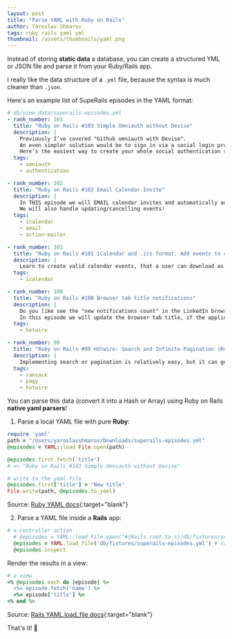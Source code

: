 ```yaml
---
layout: post
title: "Parse YAML with Ruby on Rails"
author: Yaroslav Shmarov
tags: ruby rails yaml yml
thumbnail: /assets/thumbnails/yaml.png
---
```


Instead of storing **static data** a database, you can create a structured YML or JSON file and parse it from your Ruby/Rails app.

I really like the data structure of a `.yml` file, because the syntax is much cleaner than `.json`.

Here's an example list of SupeRails episodes in the YAML format:

```yml
# db/view_data/superails-episodes.yml
- rank_number: 103
  title: "Ruby on Rails #103 Simple Omniauth without Devise"
  description: |
    Previously I’ve covered "Github omniauth with Devise".
    An even simpler solution would be to sign in via a social login provider (Github) without Devise at all! 
    Here’s the easiest way to create your whole social authentication solution from zero!
  tags:
    - omniauth
    - authentication

- rank_number: 102
  title: "Ruby on Rails #102 Email Calendar Invite"
  description: |
    In THIS episode we will EMAIL calendar invites and automatically add them to a users calendar!
    We will also handle updating/cancelling events!
  tags:
    - icalendar
    - email
    - action-mailer

- rank_number: 101
  title: "Ruby on Rails #101 iCalendar and .ics format. Add events to calendar"
  description: |
    Learn to create valid calendar events, that a user can download as an .ics file and add to his calendar!
  tags:
    - icalendar

- rank_number: 100
  title: "Ruby on Rails #100 Browser tab title notifications"
  description: |
    Do you like see the "new notifications count" in the LinkedIn browser tab?
    In this episode we will update the browser tab title, if the application user has new unsee notifications.
  tags:
    - hotwire

- rank_number: 99
  title: "Ruby on Rails #99 Hotwire: Search and Infinite Pagination (Ransack with Pagy)"
  description: |
    Implementing search or pagination is relatively easy, but it can get tricky when you try to combine the two, especially when you factor in some frontend. In this eposide we will learn to use gem Ransack for search, and gem Pagy for infinite scroll pagination.
  tags:
    - ransack
    - pagy
    - hotwire
```

You can parse this data (convert it into a Hash or Array) using Ruby on Rails **native yaml parsers**!

1. Parse a local YAML file with pure **Ruby**:

```ruby
require 'yaml'
path = "/Users/yaroslavshmarov/Downloads/superails-episodes.yml"
@episodes = YAML::load File.open(path)

@episodes.first.fetch('title')
# => "Ruby on Rails #103 Simple Omniauth without Devise"

# write to the yaml file
@episodes.first['title'] = 'New title'
File.write(path, @episodes.to_yaml)
```

Source: [Ruby YAML docs](https://ruby-doc.org/stdlib-2.5.1/libdoc/yaml/rdoc/YAML.html){:target="blank"}

2. Parse a YAML file inside a **Rails** app:

```ruby
# a controller action
  # @episodes = YAML::load File.open("#{Rails.root.to_s}/db/fixtures/superails-episodes.yml") # ruby way
  @episodes = YAML.load_file('db/fixtures/superails-episodes.yml') # rails way
  @episodes.inspect
```

Render the results in a view:

```ruby
# a view
<% @episodes.each do |episode| %>
  <%= episode.fetch('name') %>
  <%= episode['title'] %>
<% end %>
```

Source: [Rails YAML.load_file docs](https://apidock.com/ruby/YAML/load_file/class){:target="blank"}

That's it! 🤠
